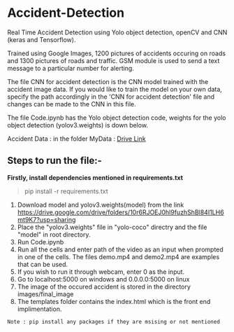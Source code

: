 # Accident-Detection

Real Time Accident Detection using Yolo object detection, openCV and CNN (keras and Tensorflow).

Trained using Google Images, 1200 pictures of accidents occuring on roads and 1300 pictures of roads and traffic.
GSM module is used to send a text message to a particular number for alerting.

The file CNN for accident detection is the CNN model trained with the accident image data. If you would like to train the model on your own data, specify the path accordingly in the 'CNN for accident detection' file and changes can be made to the CNN in this file.

The file Code.ipynb has the Yolo object detection code, weights for the yolo object detection (yolov3.weights)  is down below.


Accident Data : in the folder MyData : [Drive Link](https://drive.google.com/drive/folders/10r6RJOEJ0hl9fuzhShBl84I1LH6mt9K7?usp=sharing)




## Steps to run the file:-

**Firstly, install dependencies mentioned in requirements.txt**

> pip install -r requirements.txt


1. Download model and yolov3.weights(model) from the link https://drive.google.com/drive/folders/10r6RJOEJ0hl9fuzhShBl84I1LH6mt9K7?usp=sharing
2. Place the "yolov3.weights" file in "yolo-coco" directry and the file "model" in root directory.
3. Run Code.ipynb 
4. Run all the cells and enter path of the video as an input when prompted in one of the cells. The files demo.mp4 and demo2.mp4 are examples that can be used.
5. If you wish to run it through webcam, enter 0 as the input.
6. Go to localhost:5000 on windows and 0.0.0.0:5000 on linux
7. The image of the occured accident is stored in the directory images/final_image
8. The templates folder contains the index.html which is the front end implimentation.


```
Note : pip install any packages if they are msising or not mentioned
```
